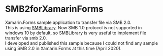 # SMB2forXamarinForms
Xamarin.Forms sample application to transfer file via SMB 2.0.  
This is using [SMBLibrary](https://github.com/TalAloni/SMBLibrary).
Now SMB 1.0 protocol is not supported in windows 10 by default, so SMBLibrary is very useful to implement file transfer via smb 2.0.  
I developed and published this sample because I could not find any sample using SMB 2.0 in Xamarin.Forms at this time (April 2020).  
